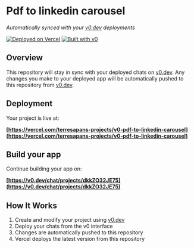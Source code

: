 # Pdf to linkedin carousel

*Automatically synced with your [v0.dev](https://v0.dev) deployments*

[![Deployed on Vercel](https://img.shields.io/badge/Deployed%20on-Vercel-black?style=for-the-badge&logo=vercel)](https://vercel.com/terresapans-projects/v0-pdf-to-linkedin-carousel)
[![Built with v0](https://img.shields.io/badge/Built%20with-v0.dev-black?style=for-the-badge)](https://v0.dev/chat/projects/dkkZO32JE75)

## Overview

This repository will stay in sync with your deployed chats on [v0.dev](https://v0.dev).
Any changes you make to your deployed app will be automatically pushed to this repository from [v0.dev](https://v0.dev).

## Deployment

Your project is live at:

**[https://vercel.com/terresapans-projects/v0-pdf-to-linkedin-carousel](https://vercel.com/terresapans-projects/v0-pdf-to-linkedin-carousel)**

## Build your app

Continue building your app on:

**[https://v0.dev/chat/projects/dkkZO32JE75](https://v0.dev/chat/projects/dkkZO32JE75)**

## How It Works

1. Create and modify your project using [v0.dev](https://v0.dev)
2. Deploy your chats from the v0 interface
3. Changes are automatically pushed to this repository
4. Vercel deploys the latest version from this repository